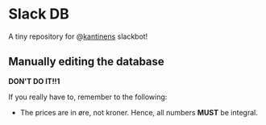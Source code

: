 # Slack DB

A tiny repository for @[kantinens](https://github.com/kantinen/slackbots) slackbot!

## Manually editing the database

**DON'T DO IT!!1**

If you really have to, remember to the following:

* The prices are in øre, not kroner. Hence, all numbers **MUST** be integral.

